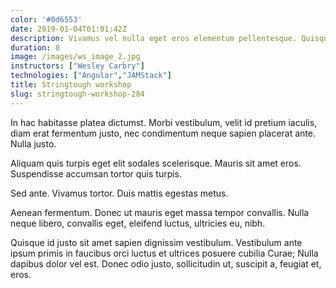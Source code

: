 ```yaml
---
color: '#0d6553'
date: 2019-01-04T01:01:42Z
description: Vivamus vel nulla eget eros elementum pellentesque. Quisque porta volutpat erat.
duration: 8
image: /images/ws_image_2.jpg
instructors: ["Wesley Carbry"]
technologies: ["Angular","JAMStack"]
title: Stringtough workshop
slug: stringtough-workshop-284
---
```

In hac habitasse platea dictumst. Morbi vestibulum, velit id pretium iaculis, diam erat fermentum justo, nec condimentum neque sapien placerat ante. Nulla justo.

Aliquam quis turpis eget elit sodales scelerisque. Mauris sit amet eros. Suspendisse accumsan tortor quis turpis.

Sed ante. Vivamus tortor. Duis mattis egestas metus.

Aenean fermentum. Donec ut mauris eget massa tempor convallis. Nulla neque libero, convallis eget, eleifend luctus, ultricies eu, nibh.

Quisque id justo sit amet sapien dignissim vestibulum. Vestibulum ante ipsum primis in faucibus orci luctus et ultrices posuere cubilia Curae; Nulla dapibus dolor vel est. Donec odio justo, sollicitudin ut, suscipit a, feugiat et, eros.
